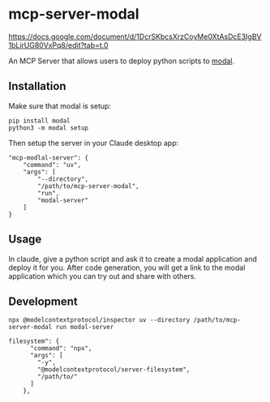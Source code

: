 # mcp-server-modal

https://docs.google.com/document/d/1DcrSKbcsXrzCoyMe0XtAsDcE3IgBV1bLirUG80VxPq8/edit?tab=t.0

An MCP Server that allows users to deploy python scripts to [modal](https://modal.com/).

## Installation

Make sure that modal is setup:

```
pip install modal
python3 -m modal setup
```

Then setup the server in your Claude desktop app:

```
"mcp-modlal-server": {
    "command": "uv",
    "args": [
        "--directory",
        "/path/to/mcp-server-modal",
        "run",
        "modal-server"
    ]
}
```

## Usage

In claude, give a python script and ask it to create a modal application and deploy it for you. After code generation, you will get a link to the modal application which you can try out and share with others.

## Development

```
npx @modelcontextprotocol/inspector uv --directory /path/to/mcp-server-modal run modal-server
```

```
filesystem": {
      "command": "npx",
      "args": [
        "-y",
        "@modelcontextprotocol/server-filesystem",
        "/path/to/"
      ]
    },
```
